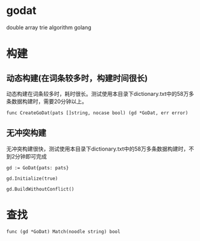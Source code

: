 godat
=====

double array trie algorithm golang

# 构建
## 动态构建(在词条较多时，构建时间很长)

动态构建在词条较多时，耗时很长。测试使用本目录下dictionary.txt中的58万多条数据构建时，需要20分钟以上。

`
	func CreateGoDat(pats []string, nocase bool) (gd *GoDat, err error)
`


## 无冲突构建

无冲突构建很快，测试使用本目录下dictionary.txt中的58万多条数据构建时，不到2分钟即可完成

	gd := GoDat{pats: pats}
	
	gd.Initialize(true)
	
	gd.BuildWithoutConflict()


# 查找

`
	func (gd *GoDat) Match(noodle string) bool
`
